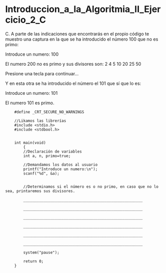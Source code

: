 # Introduccion_a_la_Algoritmia_II_Ejercicio_2_C

C. A parte de las indicaciones que encontrarás en el propio código te muestro una captura en la que se ha introducido el número 100 que no es primo:

Introduce un numero:
100

El numero 200 no es primo y sus divisores son: 2 4 5 10 20 25 50

Presione una tecla para continuar...


Y en esta otra se ha introducido el número el 101 que sí que lo es:

Introduce un numero:
101

El numero 101 es primo.
 

 

        

        #define _CRT_SECURE_NO_WARNINGS

        //Likamos las librerías
        #include <stdio.h>
        #include <stdbool.h>


        int main(void)
            {
            //Declaración de variables
            int a, n, primo=true;

            //Demandamos los datos al usuario
            printf("Introduce un numero:\n");
            scanf("%d", &a);


            //Determinamos si el número es o no primo, en caso que no lo sea, printaremos sus divisores.

            _____________________________________________________

            _____________________________________________________

            _____________________________________________________

            _____________________________________________________

            _____________________________________________________

            _____________________________________________________

            system("pause");

            return 0;
        }
